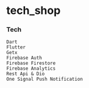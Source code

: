 # tech_shop

### Tech

```
Dart
Flutter
Getx
Firebase Auth
Firebase Firestore
Firebase Analytics
Rest Api & Dio
One Signal Push Notification
```

